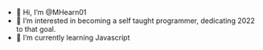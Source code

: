 - 👋 Hi, I’m @MHearn01
- 👀 I’m interested in becoming a self taught programmer, dedicating 2022 to that goal.
- 🌱 I’m currently learning Javascript

<!---
MHearn01/MHearn01 is a ✨ special ✨ repository because its `README.md` (this file) appears on your GitHub profile.
You can click the Preview link to take a look at your changes.
--->
